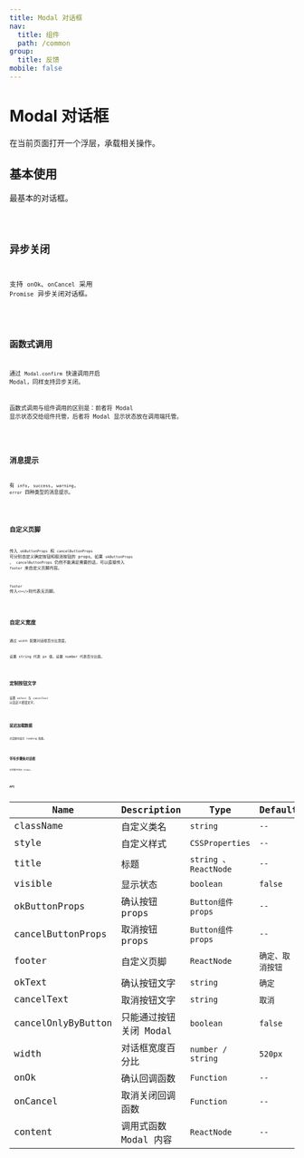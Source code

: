 ```yaml
---
title: Modal 对话框
nav:
  title: 组件
  path: /common
group:
  title: 反馈
mobile: false
---
```


# Modal 对话框

在当前页面打开一个浮层，承载相关操作。

## 基本使用

最基本的对话框。

<code src="./demos/index1.tsx" />

## 异步关闭

支持 `onOk`、`onCancel` 采用 `Promise` 异步关闭对话框。

<code src="./demos/index2.tsx" />

## 函数式调用

通过 `Modal.confirm` 快速调用开启 Modal，同样支持异步关闭。

函数式调用与组件调用的区别是：前者将 Modal 显示状态交给组件托管，后者将 Modal 显示状态放在调用端托管。

<code src="./demos/index4.tsx" />

## 消息提示

有 `info`, `success`, `warning`, `error` 四种类型的消息提示。

<code src="./demos/index3.tsx" />

## 自定义页脚

传入 `okButtonProps` 和 `cancelButtonProps` 可分别自定义确定按钮和取消按钮的 props。如果 `okButtonProps` 、 `cancelButtonProps` 仍然不能满足需要的话，可以直接传入 `footer` 来自定义页脚内容。

`footer` 传入`<></>`则代表无页脚。

<code src="./demos/index5.tsx" />

## 自定义宽度

通过 `width` 配置对话框百分比宽度。

设置 string 代表 px 值，设置 number 代表百分比值。

<code src="./demos/index9.tsx" />

## 定制按钮文字

设置 `okText` 与 `cancelText` 以自定义按钮文字。

<code src="./demos/index6.tsx" />

## 延迟加载数据

对话框中显示 loading 效果。

<code src="./demos/index7.tsx" />

## 带有步骤条对话框

对话框中显示 Steps。

<code src="./demos/index8.tsx" />

## API

| Name               | Description            | Type                  | Default          |
| ------------------ | ---------------------- | --------------------- | ---------------- |
| className          | 自定义类名             | `string`              | `--`             |
| style              | 自定义样式             | `CSSProperties`       | `--`             |
| title              | 标题                   | `string 、 ReactNode` | `--`             |
| visible            | 显示状态               | `boolean`             | `false`          |
| okButtonProps      | 确认按钮 props         | `Button组件props`     | `--`             |
| cancelButtonProps  | 取消按钮 props         | `Button组件props`     | `--`             |
| footer             | 自定义页脚             | `ReactNode`           | `确定、取消按钮` |
| okText             | 确认按钮文字           | `string`              | `确定`           |
| cancelText         | 取消按钮文字           | `string`              | `取消`           |
| cancelOnlyByButton | 只能通过按钮关闭 Modal | `boolean`             | `false`          |
| width              | 对话框宽度百分比       | `number / string`     | `520px`          |
| onOk               | 确认回调函数           | `Function`            | `--`             |
| onCancel           | 取消关闭回调函数       | `Function`            | `--`             |
| content            | 调用式函数 Modal 内容  | `ReactNode`           | `--`             |
